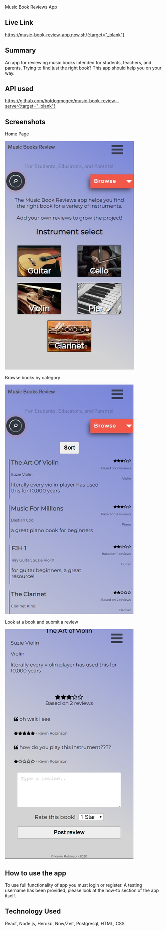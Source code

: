 Music Book Reviews App

## Live Link
https://music-book-review-app.now.sh/{:target="_blank"}

## Summary
An app for reviewing music books intended for students, teachers, and parents.  Trying to find just the right book?  This app should help you on your way.

## API used

https://github.com/hotdogmcgee/music-book-review--server{:target="_blank"}

## Screenshots

Home Page

![home page](src/Assets/screenshots/homepage.jpg "home-page")

Browse books by category

![category page](src/Assets/screenshots/categorypage.jpg "category-page")

Look at a book and submit a review

![book page](src/Assets/screenshots/bookpage.jpg "book-page")

## How to use the app

To use full functionality of app you must login or register.  A testing username has been provided, please look at the how-to section of the app itself.

## Technology Used

React, Node.js, Heroku, Now/Zeit, Postgresql, HTML, CSS